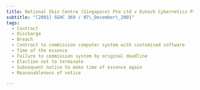 ```yaml
---
title: National Skin Centre (Singapore) Pte Ltd v Eutech Cybernetics Pte Ltd
subtitle: "[2001] SGHC 369 / 07\_December\_2001"
tags:
  - Contract
  - Discharge
  - Breach
  - Contract to commission computer system with customised software
  - Time of the essence
  - Failure to commission system by original deadline
  - Election not to terminate
  - Subsequent notice to make time of essence again
  - Reasonableness of notice

---
```


